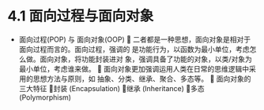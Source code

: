 # 4.1 面向过程与面向对象
* 面向过程(POP) 与 面向对象(OOP)
 二者都是一种思想，面向对象是相对于面向过程而言的。面向过程，强调的
是功能行为，以函数为最小单位，考虑怎么做。面向对象，将功能封装进对
象，强调具备了功能的对象，以类/对象为最小单位，考虑谁来做。
 面向对象更加强调运用人类在日常的思维逻辑中采用的思想方法与原则，如
抽象、分类、继承、聚合、多态等。
 面向对象的三大特征
封装 (Encapsulation)
继承 (Inheritance)
多态 (Polymorphism)